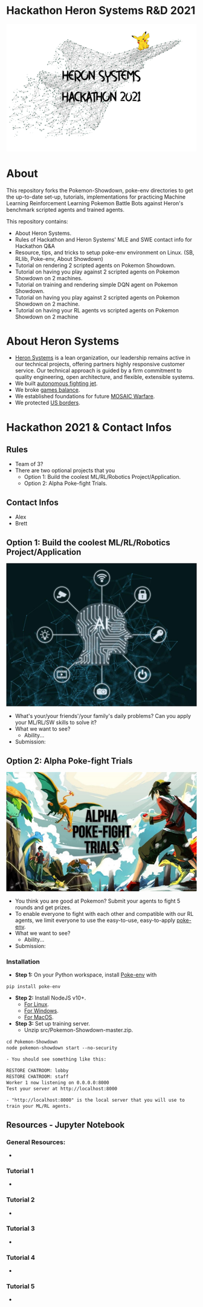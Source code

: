 # Hackathon Heron Systems R&D 2021

![alt text](docs/imgs/acewall_hackathon.jpg)

# About
This repository forks the Pokemon-Showdown, poke-env directories to get the up-to-date set-up, tutorials, implementations for practicing Machine Learning Reinforcement Learning Pokemon Battle Bots against Heron's benchmark scripted agents and trained agents.

This repository contains:
- About Heron Systems.
- Rules of Hackathon and Heron Systems' MLE and SWE contact info for Hackathon Q&A
- Resource, tips, and tricks to setup poke-env environment on Linux. (SB, RLlib, Poke-env, About Showdown)
- Tutorial on rendering 2 scripted agents on Pokemon Showdown.
- Tutorial on having you play against 2 scripted agents on Pokemon Showdown on 2 machines.
- Tutorial on training and rendering simple DQN agent on Pokemon Showdown.
- Tutorial on having you play against 2 scripted agents on Pokemon Showdown on 2 machine.
- Tutorial on having your RL agents vs scripted agents on Pokemon Showdown on 2 machine

# About Heron Systems
- [Heron Systems](https://heronsystems.com/about/) is a lean organization, our leadership remains active in our technical projects, offering partners highly responsive customer service.  Our technical approach is guided by a firm commitment to quality engineering, open architecture, and flexible, extensible systems.
- We built [autonomous fighting jet](https://www.janes.com/defence-news/news-detail/heron-systems-ai-defeats-human-pilot-in-us-darpa-alphadogfight-trials).
- We broke [games balance](https://heronsystems.com/work/gamebreaker/).
- We established foundations for future [MOSAIC Warfare](https://heronsystems.com/work/gamebreaker/).
- We protected [US borders](https://heronsystems.com/work/).

# Hackathon 2021 & Contact Infos

## Rules
- Team of 3?
- There are two optional projects that you 
    - Option 1: Build the coolest ML/RL/Robotics Project/Application.
    - Option 2: Alpha Poke-fight Trials.

## Contact Infos
- Alex
- Brett

## Option 1: Build the coolest ML/RL/Robotics Project/Application
![alt text](docs/imgs/ai.jpg)

- What's your/your friends'/your family's daily problems? Can you apply your ML/RL/SW skills to solve it?
- What we want to see?
    - Ability...
- Submission:

## Option 2: Alpha Poke-fight Trials
![alt text](docs/imgs/APT.jpg)

- You think you are good at Pokemon? Submit your agents to fight 5 rounds and get prizes.
- To enable everyone to fight with each other and compatible with our RL agents, we limit everyone to use the easy-to-use, easy-to-apply [poke-env](https://poke-env.readthedocs.io/en/latest/).
- What we want to see?
    - Ability...
- Submission:

### Installation
- **Step 1:** On your Python workspace, install [Poke-env](https://poke-env.readthedocs.io/en/latest/) with 
```
pip install poke-env
```
- **Step 2:** Install NodeJS v10+. 
    - [For Linux](https://github.com/nodesource/distributions/blob/master/README.md#debinstall).
    - [For Windows](https://nodejs.org/en/download/).
    - [For MacOS](https://nodejs.org/en/download/).
- **Step 3:** Set up training server.
    - Unzip src/Pokemon-Showdown-master.zip.
```
cd Pokemon-Showdown
node pokemon-showdown start --no-security
```
    - You should see something like this:
```
RESTORE CHATROOM: lobby
RESTORE CHATROOM: staff
Worker 1 now listening on 0.0.0.0:8000
Test your server at http://localhost:8000
```
    - "http://localhost:8000" is the local server that you will use to train your ML/RL agents.


## Resources - Jupyter Notebook
### General Resources:
- 

### Tutorial 1
- 

### Tutorial 2
- 

### Tutorial 3
- 

### Tutorial 4
- 

### Tutorial 5
- 